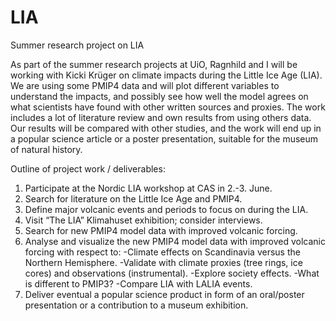 # LIA
Summer research project on LIA

As part of the summer research projects at UiO, Ragnhild and I will be working with Kicki Krüger on climate impacts during the Little Ice Age (LIA). We are using some PMIP4 data and will plot different variables to understand the impacts, and possibly see how well the model agrees on what scientists have found with other written sources and proxies. The work includes a lot of literature review and own results from using others data. Our results will be compared with other studies, and the work will end up in a popular science article or a poster presentation, suitable for the museum of natural history.

Outline of project work / deliverables:
1. Participate at the Nordic LIA workshop at CAS in 2.-3. June.
2. Search for literature on the Little Ice Age and PMIP4.
3. Define major volcanic events and periods to focus on during the LIA.
4. Visit “The LIA” Klimahuset exhibition; consider interviews.
5. Search for new PMIP4 model data with improved volcanic forcing.
6. Analyse and visualize the new PMIP4 model data with improved volcanic forcing with respect to:
-Climate effects on Scandinavia versus the Northern Hemisphere.
-Validate with climate proxies (tree rings, ice cores) and observations (instrumental).
-Explore society effects.
-What is different to PMIP3?
-Compare LIA with LALIA events.
7. Deliver eventual a popular science product in form of an oral/poster presentation or a
contribution to a museum exhibition.
